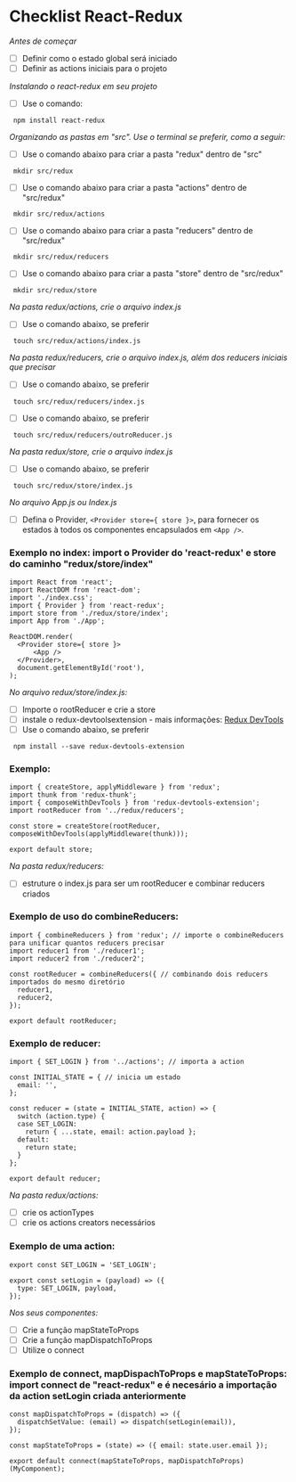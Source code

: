 # Checklist React-Redux

*Antes de começar*
- [ ] Definir como o estado global será iniciado
- [ ] Definir as actions iniciais para o projeto

*Instalando o react-redux em seu projeto*
- [ ] Use o comando:
```
 npm install react-redux
```

*Organizando as pastas em "src". Use o terminal se preferir, como a seguir:*
- [ ] Use o comando abaixo para criar a pasta "redux" dentro de "src"
```
 mkdir src/redux
```
- [ ] Use o comando abaixo para criar a pasta "actions" dentro de "src/redux"
```
 mkdir src/redux/actions
```
- [ ] Use o comando abaixo para criar a pasta "reducers" dentro de "src/redux"
```
 mkdir src/redux/reducers
```
- [ ] Use o comando abaixo para criar a pasta "store" dentro de "src/redux"
```
 mkdir src/redux/store
```

*Na pasta redux/actions, crie o arquivo index.js*
- [ ] Use o comando abaixo, se preferir
```
 touch src/redux/actions/index.js
```

*Na pasta redux/reducers, crie o arquivo index.js, além dos reducers iniciais que precisar*
- [ ] Use o comando abaixo, se preferir
```
 touch src/redux/reducers/index.js
```
- [ ] Use o comando abaixo, se preferir
```
 touch src/redux/reducers/outroReducer.js
```

*Na pasta redux/store, crie o arquivo index.js*
- [ ] Use o comando abaixo, se preferir
```
 touch src/redux/store/index.js
```

*No arquivo App.js ou Index.js*
- [ ] Defina o Provider, `<Provider store={ store }>`, para fornecer os estados à todos os componentes encapsulados em `<App />`.

### Exemplo no index: import o Provider do 'react-redux' e store do caminho "redux/store/index"
```
import React from 'react';
import ReactDOM from 'react-dom';
import './index.css';
import { Provider } from 'react-redux';
import store from './redux/store/index';
import App from './App';

ReactDOM.render(
  <Provider store={ store }>
      <App />
  </Provider>,
  document.getElementById('root'),
);
```

*No arquivo redux/store/index.js:*
- [ ] Importe o rootReducer e crie a store
- [ ] instale o redux-devtoolsextension - mais informações: [Redux DevTools](https://github.com/reduxjs/redux-devtools)
- [ ] Use o comando abaixo, se preferir
```
 npm install --save redux-devtools-extension
```

### Exemplo:
```
import { createStore, applyMiddleware } from 'redux';
import thunk from 'redux-thunk';
import { composeWithDevTools } from 'redux-devtools-extension';
import rootReducer from '../redux/reducers';

const store = createStore(rootReducer, composeWithDevTools(applyMiddleware(thunk)));

export default store;
```

*Na pasta redux/reducers:*
- [ ] estruture o index.js para ser um rootReducer e combinar reducers criados
### Exemplo de uso do combineReducers:
```
import { combineReducers } from 'redux'; // importe o combineReducers para unificar quantos reducers precisar
import reducer1 from './reducer1';
import reducer2 from './reducer2';

const rootReducer = combineReducers({ // combinando dois reducers importados do mesmo diretório
  reducer1,
  reducer2,
});

export default rootReducer;
```

### Exemplo de reducer:
```
import { SET_LOGIN } from '../actions'; // importa a action

const INITIAL_STATE = { // inicia um estado
  email: '',
};

const reducer = (state = INITIAL_STATE, action) => {
  switch (action.type) {
  case SET_LOGIN:
    return { ...state, email: action.payload };
  default:
    return state;
  }
};

export default reducer;
```

*Na pasta redux/actions:*
- [ ] crie os actionTypes
- [ ] crie os actions creators necessários

### Exemplo de uma action:
```
export const SET_LOGIN = 'SET_LOGIN';

export const setLogin = (payload) => ({
  type: SET_LOGIN, payload,
});
```

*Nos seus componentes:*
- [ ] Crie a função mapStateToProps
- [ ] Crie a função mapDispatchToProps
- [ ] Utilize o connect

### Exemplo de connect, mapDispachToProps e mapStateToProps: import connect de "react-redux" e é necesário a importação da action setLogin criada anteriormente
```
const mapDispatchToProps = (dispatch) => ({
  dispatchSetValue: (email) => dispatch(setLogin(email)),
});

const mapStateToProps = (state) => ({ email: state.user.email });

export default connect(mapStateToProps, mapDispatchToProps)(MyComponent);
```